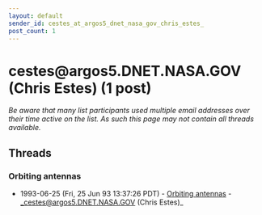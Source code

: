 ```yaml
---
layout: default
sender_id: cestes_at_argos5_dnet_nasa_gov_chris_estes_
post_count: 1
---
```


# cestes<span>@</span>argos5.DNET.NASA.GOV (Chris Estes) (1 post)

_Be aware that many list participants used multiple email addresses over their time active on the list. As such this page may not contain all threads available._

## Threads

### Orbiting antennas
+ 1993-06-25 (Fri, 25 Jun 93 13:37:26 PDT) - [Orbiting antennas](/archive/1993/06/5d389e9ed29992d3b97f5845053822fd10f88fb5867dee115a70e234d79792ba) - _cestes@argos5.DNET.NASA.GOV (Chris Estes)_

